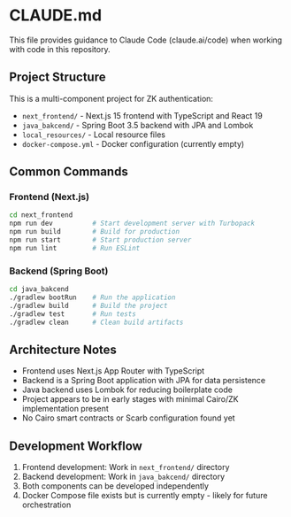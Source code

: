 # CLAUDE.md

This file provides guidance to Claude Code (claude.ai/code) when working with code in this repository.

## Project Structure

This is a multi-component project for ZK authentication:

- `next_frontend/` - Next.js 15 frontend with TypeScript and React 19
- `java_bakcend/` - Spring Boot 3.5 backend with JPA and Lombok
- `local_resources/` - Local resource files
- `docker-compose.yml` - Docker configuration (currently empty)

## Common Commands

### Frontend (Next.js)
```bash
cd next_frontend
npm run dev          # Start development server with Turbopack
npm run build        # Build for production
npm run start        # Start production server  
npm run lint         # Run ESLint
```

### Backend (Spring Boot)
```bash
cd java_bakcend
./gradlew bootRun    # Run the application
./gradlew build      # Build the project
./gradlew test       # Run tests
./gradlew clean      # Clean build artifacts
```

## Architecture Notes

- Frontend uses Next.js App Router with TypeScript
- Backend is a Spring Boot application with JPA for data persistence
- Java backend uses Lombok for reducing boilerplate code
- Project appears to be in early stages with minimal Cairo/ZK implementation present
- No Cairo smart contracts or Scarb configuration found yet

## Development Workflow

1. Frontend development: Work in `next_frontend/` directory
2. Backend development: Work in `java_bakcend/` directory  
3. Both components can be developed independently
4. Docker Compose file exists but is currently empty - likely for future orchestration